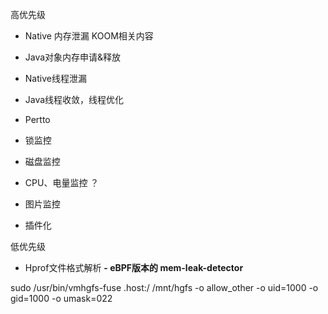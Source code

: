 高优先级
- Native 内存泄漏 KOOM相关内容
- Java对象内存申请&释放
- Native线程泄漏
- Java线程收敛，线程优化
- Pertto
- 锁监控
- 磁盘监控
- CPU、电量监控 ？
- 图片监控

- 插件化



低优先级
- Hprof文件格式解析
**- eBPF版本的 mem-leak-detector**
























sudo /usr/bin/vmhgfs-fuse .host:/ /mnt/hgfs -o allow_other -o uid=1000 -o gid=1000 -o umask=022
